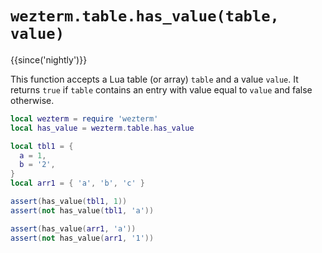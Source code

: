 # `wezterm.table.has_value(table, value)`

{{since('nightly')}}

This function accepts a Lua table (or array) `table` and a value `value`.
It returns `true` if `table` contains an entry with value equal to `value`
and false otherwise.

```lua
local wezterm = require 'wezterm'
local has_value = wezterm.table.has_value

local tbl1 = {
  a = 1,
  b = '2',
}
local arr1 = { 'a', 'b', 'c' }

assert(has_value(tbl1, 1))
assert(not has_value(tbl1, 'a'))

assert(has_value(arr1, 'a'))
assert(not has_value(arr1, '1'))
```
